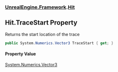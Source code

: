 ### [UnrealEngine.Framework](./UnrealEngine-Framework.md 'UnrealEngine.Framework').[Hit](./Hit.md 'UnrealEngine.Framework.Hit')
## Hit.TraceStart Property
Returns the start location of the trace  
```csharp
public System.Numerics.Vector3 TraceStart { get; }
```
#### Property Value
[System.Numerics.Vector3](https://docs.microsoft.com/en-us/dotnet/api/System.Numerics.Vector3 'System.Numerics.Vector3')  
